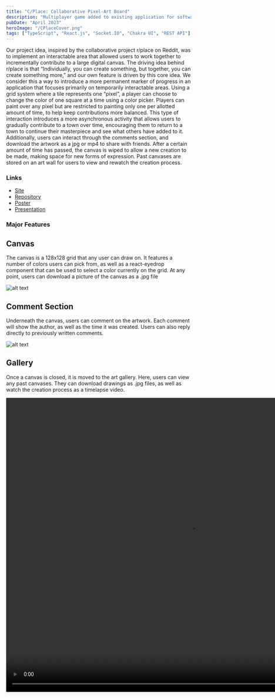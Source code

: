 ```yaml
---
title: "C/Place: Collaborative Pixel-Art Board"
description: "Multiplayer game added to existing application for software engineering class final project"
pubDate: "April 2023"
heroImage: "/CPlaceCover.png"
tags: ["TypeScript", "React.js", "Socket.IO", "Chakra UI", "REST API"]
---
```


Our project idea, inspired by the collaborative project r/place on Reddit, was to implement an interactable area that allowed users to work together to incrementally contribute to a large digital canvas. The driving idea behind r/place is that “Individually, you can create something, but together, you can create something more,” and our own feature is driven by this core idea. We consider this a way to introduce a more permanent marker of progress in an application that focuses primarily on temporarily interactable areas. Using a grid system where a tile represents one “pixel”, a player can choose to change the color of one square at a time using a color picker. Players can paint over any pixel but are restricted to painting only one per allotted amount of time, to help keep contributions more balanced. This type of interaction introduces a more asynchronous activity that allows users to gradually contribute to a town over time, encouraging them to return to a town to continue their masterpiece and see what others have added to it. Additionally, users can interact through the comments section, and download the artwork as a jpg or mp4 to share with friends. After a certain amount of time has passed, the canvas is wiped to allow a new creation to be made, making space for new forms of expression. Past canvases are stored on an art wall for users to view and rewatch the creation process.

### Links

 - [Site](https://main--spring-23-team-201.netlify.app/)
 - [Repository](https://github.com/JamesColesanti/CoveyTown)
 - [Poster](/CPlacePoster.pdf)
 - [Presentation](/CPlacePresentation.pdf)

### Major Features

## Canvas

The canvas is a 128x128 grid that any user can draw on. It features a number of colors users can pick from, as well as a react-eyedrop component that can be used to select a color currently on the grid. At any point, users can download a picture of the canvas as a .jpg file

![alt text](/Canvas.png)

## Comment Section

Underneath the canvas, users can comment on the artwork. Each comment will show the author, as well as the time it was created. Users can also reply directly to previously written comments.

![alt text](/Comments.png)

## Gallery

Once a canvas is closed, it is moved to the art gallery. Here, users can view any past canvases. They can download drawings as .jpg files, as well as watch the creation process as a timelapse video.

<video src="/CPlaceDemo.mp4" width="1000" height="800" controls></video>
